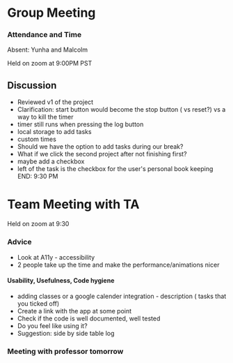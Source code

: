 # Group Meeting

### Attendance and Time
Absent: Yunha and Malcolm 

Held on zoom at 9:00PM PST

## Discussion
- Reviewed v1 of the project 
- Clarification: start button would become the stop button ( vs reset?) vs a way to kill the timer
- timer still runs when pressing the log button 
- local storage to add tasks
- custom times
- Should we have the option to add tasks during our break?
- What if we click the second project after not finishing first?
- maybe add a checkbox
- left of the task is the checkbox for the user's personal book keeping
END:  9:30 PM

# Team Meeting with TA

Held on zoom at 9:30
### Advice
- Look at A11y - accessibility 
- 2 people take up the time and make the performance/animations nicer
#### Usability, Usefulness, Code hygiene 
- adding classes or a google calender integration - description ( tasks that you ticked off)
- Create a link with the app at some point
- Check if the code is well documented, well tested
- Do you feel like using it?
- Suggestion: side by side table log
### Meeting with professor tomorrow
